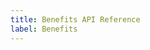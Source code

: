 ```yaml
---
title: Benefits API Reference
label: Benefits
---
```


<div id="swagger-ui"></div>

<link rel="stylesheet" href="../../../../api-reference/swagger-ui.css" type="text/css">
<script src="../../../../api-reference/swagger-ui-bundle.js"> </script>
<script src="../../../../api-reference/swagger-ui-standalone-preset.js"> </script>

<script>
	var url = "https://dev-api.vets.gov/v0/docs/benefits";

	if(window.location.href.match(/localhost/)){
		url = "http://localhost:3000/v0/docs/benefits";
	}

  const ui = SwaggerUIBundle({
    url: url,
    dom_id: '#swagger-ui',
    deepLinking: true,
    presets: [
      SwaggerUIBundle.presets.apis,
      SwaggerUIStandalonePreset
    ],
    plugins: [
      SwaggerUIBundle.plugins.DownloadUrl
    ],
    layout: "StandaloneLayout"
  })

  window.ui = ui
</script>

